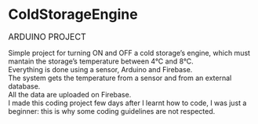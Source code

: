 # ColdStorageEngine

  
 <span style="font-size:larger;">ARDUINO PROJECT</span>
   
Simple project for turning ON and OFF a cold storage’s engine,
which must mantain the storage’s temperature between 4°C and 8°C.  
Everything is done using a sensor, Arduino and Firebase.  
The system gets the temperature from a sensor and from an external database.  
All the data are uploaded on Firebase.  
I made this coding project few days after I learnt how to code,
I was just a beginner: 
this is why some coding guidelines are not respected.
